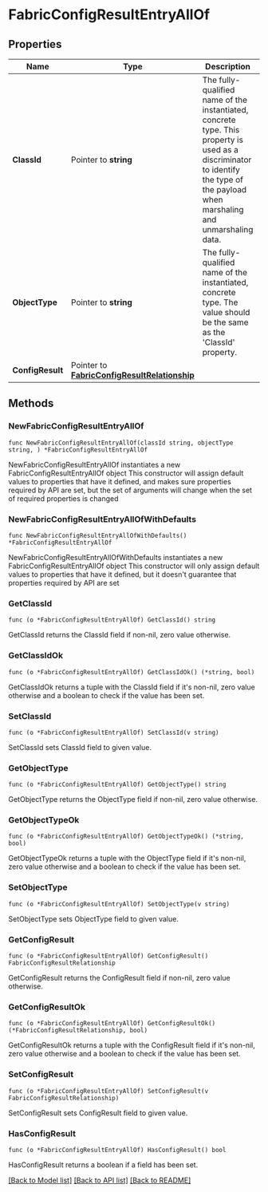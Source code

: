 # FabricConfigResultEntryAllOf

## Properties

Name | Type | Description | Notes
------------ | ------------- | ------------- | -------------
**ClassId** | Pointer to **string** | The fully-qualified name of the instantiated, concrete type. This property is used as a discriminator to identify the type of the payload when marshaling and unmarshaling data. | [default to "fabric.ConfigResultEntry"]
**ObjectType** | Pointer to **string** | The fully-qualified name of the instantiated, concrete type. The value should be the same as the &#39;ClassId&#39; property. | [default to "fabric.ConfigResultEntry"]
**ConfigResult** | Pointer to [**FabricConfigResultRelationship**](fabric.ConfigResult.Relationship.md) |  | [optional] 

## Methods

### NewFabricConfigResultEntryAllOf

`func NewFabricConfigResultEntryAllOf(classId string, objectType string, ) *FabricConfigResultEntryAllOf`

NewFabricConfigResultEntryAllOf instantiates a new FabricConfigResultEntryAllOf object
This constructor will assign default values to properties that have it defined,
and makes sure properties required by API are set, but the set of arguments
will change when the set of required properties is changed

### NewFabricConfigResultEntryAllOfWithDefaults

`func NewFabricConfigResultEntryAllOfWithDefaults() *FabricConfigResultEntryAllOf`

NewFabricConfigResultEntryAllOfWithDefaults instantiates a new FabricConfigResultEntryAllOf object
This constructor will only assign default values to properties that have it defined,
but it doesn't guarantee that properties required by API are set

### GetClassId

`func (o *FabricConfigResultEntryAllOf) GetClassId() string`

GetClassId returns the ClassId field if non-nil, zero value otherwise.

### GetClassIdOk

`func (o *FabricConfigResultEntryAllOf) GetClassIdOk() (*string, bool)`

GetClassIdOk returns a tuple with the ClassId field if it's non-nil, zero value otherwise
and a boolean to check if the value has been set.

### SetClassId

`func (o *FabricConfigResultEntryAllOf) SetClassId(v string)`

SetClassId sets ClassId field to given value.


### GetObjectType

`func (o *FabricConfigResultEntryAllOf) GetObjectType() string`

GetObjectType returns the ObjectType field if non-nil, zero value otherwise.

### GetObjectTypeOk

`func (o *FabricConfigResultEntryAllOf) GetObjectTypeOk() (*string, bool)`

GetObjectTypeOk returns a tuple with the ObjectType field if it's non-nil, zero value otherwise
and a boolean to check if the value has been set.

### SetObjectType

`func (o *FabricConfigResultEntryAllOf) SetObjectType(v string)`

SetObjectType sets ObjectType field to given value.


### GetConfigResult

`func (o *FabricConfigResultEntryAllOf) GetConfigResult() FabricConfigResultRelationship`

GetConfigResult returns the ConfigResult field if non-nil, zero value otherwise.

### GetConfigResultOk

`func (o *FabricConfigResultEntryAllOf) GetConfigResultOk() (*FabricConfigResultRelationship, bool)`

GetConfigResultOk returns a tuple with the ConfigResult field if it's non-nil, zero value otherwise
and a boolean to check if the value has been set.

### SetConfigResult

`func (o *FabricConfigResultEntryAllOf) SetConfigResult(v FabricConfigResultRelationship)`

SetConfigResult sets ConfigResult field to given value.

### HasConfigResult

`func (o *FabricConfigResultEntryAllOf) HasConfigResult() bool`

HasConfigResult returns a boolean if a field has been set.


[[Back to Model list]](../README.md#documentation-for-models) [[Back to API list]](../README.md#documentation-for-api-endpoints) [[Back to README]](../README.md)


